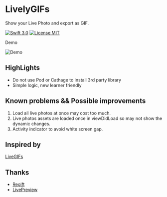 # LivelyGIFs

Show your Live Photo and export as GIF. 

[![Swift 3.0](https://img.shields.io/badge/Swift-3.0-orange.svg?style=flat)](https://developer.apple.com/swift/) [![License MIT](https://img.shields.io/badge/License-MIT-blue.svg?style=flat)](https://github.com/Carthage/Carthage)


Demo 

![Demo](demo.gif)



## HighLights



- Do not use Pod or Cathage to install 3rd party library
- Simple logic, new learner friendly



## Known problems && Possible improvements

1. Load all live photos at once may cost too much.
2. Live photos assets are loaded once in viewDidLoad so may not show the dynamic changes.
3. Activity indicator to avoid white screen gap. 


## Inspired by

[LiveGIFs](https://github.com/neonichu/LiveGIFs)

## Thanks 


- [Regift](https://github.com/matthewpalmer/Regift)
- [LivePreview](https://github.com/daver234/LivePreview)


